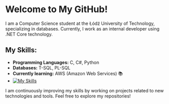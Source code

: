 # Welcome to My GitHub!

I am a Computer Science student at the Łódź University of Technology, specializing in databases. Currently, I work as an internal developer using .NET Core technology.

## My Skills:

- **Programming Languages:** C, C#, Python
- **Databases:** T-SQL, PL-SQL
- **Currently learning:** AWS (Amazon Web Services) :books:
- [![My Skills](https://skillicons.dev/icons?i=c,cs,dotnet,docker,kafka,py,opencv,aws&perline=10)](https://skillicons.dev)


I am continuously improving my skills by working on projects related to new technologies and tools. Feel free to explore my repositories!
